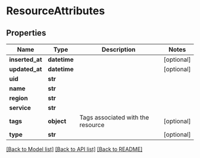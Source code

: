# ResourceAttributes

## Properties
Name | Type | Description | Notes
------------ | ------------- | ------------- | -------------
**inserted_at** | **datetime** |  | [optional] 
**updated_at** | **datetime** |  | [optional] 
**uid** | **str** |  | 
**name** | **str** |  | 
**region** | **str** |  | 
**service** | **str** |  | 
**tags** | **object** | Tags associated with the resource | [optional] 
**type** | **str** |  | [optional] 

[[Back to Model list]](../README.md#documentation-for-models) [[Back to API list]](../README.md#documentation-for-api-endpoints) [[Back to README]](../README.md)


